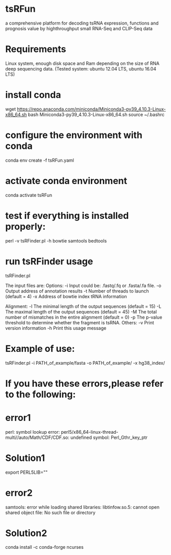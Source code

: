 # tsRFun
a comprehensive platform for decoding tsRNA expression, functions and prognosis value by highthroughput small RNA-Seq and CLIP-Seq data
# Requirements
Linux system, enough disk space and Ram depending on the size of RNA deep sequencing data. (Tested system: ubuntu 12.04 LTS,
ubuntu 16.04 LTS)

# install conda
wget https://repo.anaconda.com/miniconda/Miniconda3-py39_4.10.3-Linux-x86_64.sh
bash Miniconda3-py39_4.10.3-Linux-x86_64.sh
source ~/.bashrc

# configure the environment with conda
conda env create -f tsRFun.yaml

# activate conda environment
conda activate tsRFun

# test if everything is installed properly:
perl -v
tsRFinder.pl -h
bowtie
samtools
bedtools

# run tsRFinder usage
tsRFinder.pl

The input files are:
Options:
  -i <file>	Input could be: .fastq/.fq or .fasta/.fa file. 
  -o <file>	Output address of annotation results
  -t <int>	Number of threads to launch (default = 4)
  -x <str>	Address of bowtie index tRNA information 

Alignment:
  -l <int>	The minimal length of the output sequences (default = 15)
  -L <int>	The maximal length of the output sequences (default = 45)
  -M <int>	The total number of mismatches in the entire alignment (default = 0)
  -p <float>	The p-value threshold to determine whether the fragment is tsRNA.
Others:
  -v		Print version information
  -h		Print this usage message

# Example of use:
tsRFinder.pl -i PATH_of_example/fasta -o PATH_of_example/ -x hg38_index/

# If you have these errors,please refer to the following:
# error1
perl: symbol lookup error: perl5/x86_64-linux-thread-multi//auto/Math/CDF/CDF.so: undefined symbol: Perl_Gthr_key_ptr
# Solution1
export PERL5LIB=""
# error2
samtools: error while loading shared libraries: libtinfow.so.5: cannot open shared object file: No such file or directory
# Solution2
conda install -c conda-forge ncurses
